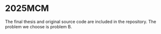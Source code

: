 # 2025MCM
The final thesis and original source code are included in the repository. The problem we choose is problem B.
